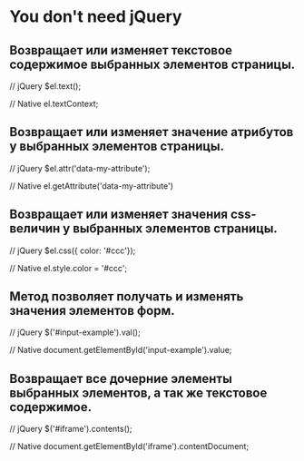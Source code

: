 # You don't need jQuery

## Возвращает или изменяет текстовое содержимое выбранных элементов страницы.

// jQuery
$el.text();

// Native
el.textContext;

## Возвращает или изменяет значение атрибутов у выбранных элементов страницы.

// jQuery
$el.attr('data-my-attribute');

// Native
el.getAttribute('data-my-attribute')

## Возвращает или изменяет значения css-величин у выбранных элементов страницы.

// jQuery
$el.css({ color: '#ccc'});

// Native
el.style.color = '#ccc';

## Метод позволяет получать и изменять значения элементов форм.

// jQuery
$('#input-example').val();

// Native
document.getElementById('input-example').value;

## Возвращает все дочерние элементы выбранных элементов, а так же текстовое содержимое.

// jQuery
$('#iframe').contents();

// Native
document.getElementById('iframe').contentDocument;


